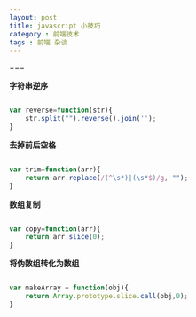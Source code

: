 ```yaml
---
layout: post
title: javascript 小技巧
category : 前端技术
tags : 前端 杂谈
---
```

===


**字符串逆序**

```javascript

var reverse=function(str){
    str.split("").reverse().join('');
}
```


**去掉前后空格**

```javascript

var trim=function(arr){
    return arr.replace(/(^\s*)|(\s*$)/g, "");
}
```


**数组复制**

```javascript

var copy=function(arr){
    return arr.slice(0);
}
```
**将伪数组转化为数组**

```javascript

var makeArray = function(obj){
    return Array.prototype.slice.call(obj,0);
}
```